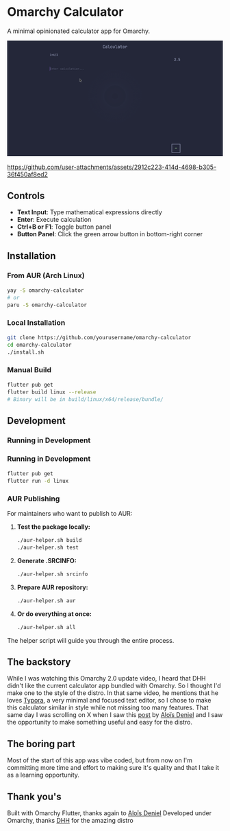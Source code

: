 # Omarchy Calculator

A minimal opinionated calculator app for Omarchy.

![showcase screenshot](images/showcase-shot.png)

https://github.com/user-attachments/assets/2912c223-414d-4698-b305-36f450af8ed2

## Controls

- **Text Input**: Type mathematical expressions directly
- **Enter**: Execute calculation
- **Ctrl+B or F1**: Toggle button panel
- **Button Panel**: Click the green arrow button in bottom-right corner

## Installation

### From AUR (Arch Linux)

```bash
yay -S omarchy-calculator
# or
paru -S omarchy-calculator
```

### Local Installation

```bash
git clone https://github.com/yourusername/omarchy-calculator
cd omarchy-calculator
./install.sh
```

### Manual Build

```bash
flutter pub get
flutter build linux --release
# Binary will be in build/linux/x64/release/bundle/
```

## Development

### Running in Development

### Running in Development
```bash
flutter pub get
flutter run -d linux
```

### AUR Publishing

For maintainers who want to publish to AUR:

1. **Test the package locally:**

   ```bash
   ./aur-helper.sh build
   ./aur-helper.sh test
   ```

2. **Generate .SRCINFO:**

   ```bash
   ./aur-helper.sh srcinfo
   ```

3. **Prepare AUR repository:**

   ```bash
   ./aur-helper.sh aur
   ```

4. **Or do everything at once:**
   ```bash
   ./aur-helper.sh all
   ```

The helper script will guide you through the entire process.

## The backstory

While I was watching this Omarchy 2.0 update video, I heard that DHH didn't like the current calculator app bundled with Omarchy. So I thought I'd make one to the style of the distro.
In that same video, he mentions that he loves [Typora](https://typora.io/), a very minimal and focused text editor, so I chose to make this calculator similar in style while not missing too many features.
That same day I was scrolling on X when I saw this [post](https://x.com/aloisdeniel/status/1959979080331518079) by [Aloïs Deniel](https://x.com/aloisdeniel) and I saw the opportunity to make something useful and easy for the distro.

## The boring part

Most of the start of this app was vibe coded, but from now on I'm committing more time and effort to making sure it's quality and that I take it as a learning opportunity.

## Thank you's

Built with Omarchy Flutter, thanks again to [Aloïs Deniel](https://x.com/aloisdeniel)
Developed under Omarchy, thanks [DHH](https://x.com/dhh) for the amazing distro
